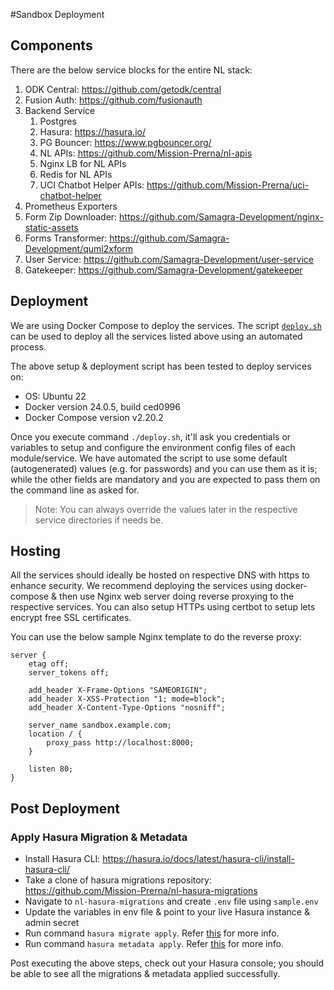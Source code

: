 #Sandbox Deployment

## Components
There are the below service blocks for the entire NL stack:
1. ODK Central: https://github.com/getodk/central
2. Fusion Auth: https://github.com/fusionauth
3. Backend Service
   1. Postgres
   2. Hasura: https://hasura.io/
   3. PG Bouncer: https://www.pgbouncer.org/
   4. NL APIs: https://github.com/Mission-Prerna/nl-apis
   5. Nginx LB for NL APIs
   6. Redis for NL APIs
   7. UCI Chatbot Helper APIs: https://github.com/Mission-Prerna/uci-chatbot-helper
4. Prometheus Exporters
5. Form Zip Downloader: https://github.com/Samagra-Development/nginx-static-assets
6. Forms Transformer: https://github.com/Samagra-Development/quml2xform
7. User Service: https://github.com/Samagra-Development/user-service
8. Gatekeeper: https://github.com/Samagra-Development/gatekeeper

## Deployment
We are using Docker Compose to deploy the services. The script [`deploy.sh`](./deploy.sh) can be used 
to deploy all the services listed above using an automated process.

The above setup & deployment script has been tested to deploy services on:
- OS: Ubuntu 22
- Docker version 24.0.5, build ced0996
- Docker Compose version v2.20.2

Once you execute command `./deploy.sh`, it'll ask you credentials or variables to setup and configure
the environment config files of each module/service. We have automated the script to use some default (autogenerated) 
values (e.g. for passwords) and you can use them as it is; while the other fields are mandatory and you are expected
to pass them on the command line as asked for.

>Note: You can always override the values later in the respective service directories if needs be.

## Hosting
All the services should ideally be hosted on respective DNS with https to enhance security.
We recommend deploying the services using docker-compose & then use Nginx web server doing reverse
proxying to the respective services. You can also setup HTTPs using certbot to setup lets encrypt free
SSL certificates.

You can use the below sample Nginx template to do the reverse proxy:
```
server {
    etag off;
    server_tokens off;

    add_header X-Frame-Options "SAMEORIGIN";
    add_header X-XSS-Protection "1; mode=block";
    add_header X-Content-Type-Options "nosniff";

    server_name sandbox.example.com;
    location / {
        proxy_pass http://localhost:8000;
    }

    listen 80;
}
```

## Post Deployment
### Apply Hasura Migration & Metadata
- Install Hasura CLI: https://hasura.io/docs/latest/hasura-cli/install-hasura-cli/
- Take a clone of hasura migrations repository: https://github.com/Mission-Prerna/nl-hasura-migrations
- Navigate to `nl-hasura-migrations` and create `.env` file using `sample.env`
- Update the variables in env file & point to your live Hasura instance & admin secret
- Run command `hasura migrate apply`. Refer [this](https://hasura.io/docs/latest/hasura-cli/commands/hasura_migrate_apply/) for more info.
- Run command `hasura metadata apply`. Refer [this](https://hasura.io/docs/latest/hasura-cli/commands/hasura_metadata_apply/) for more info.

Post executing the above steps, check out your Hasura console; you should be able to see all the migrations & metadata applied successfully.
